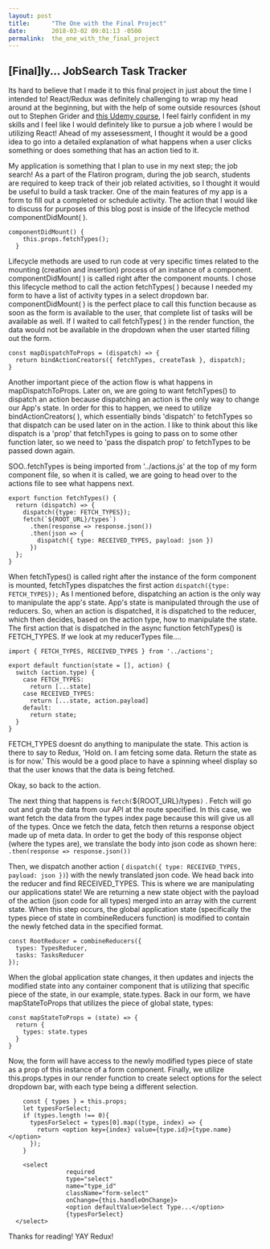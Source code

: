 ```yaml
---
layout: post
title:      "The One with the Final Project"
date:       2018-03-02 09:01:13 -0500
permalink:  the_one_with_the_final_project
---
```


## [Final]ly... JobSearch Task Tracker

Its hard to believe that I made it to this final project in just about the time I intended to! React/Redux was definitely challenging to wrap my head around at the beginning, but with the help of some outside resources (shout out to Stephen Grider and [this Udemy course](https://www.udemy.com/react-redux/learn/v4/overview), I feel fairly confident in my skills and I feel like I would definitely like to pursue a job where I would be utilizing React! Ahead of my assesessment, I thought it would be a good idea to go into a detailed explanation of what happens when a user clicks something or does something that has an action tied to it. 

My application is something that I plan to use in my next step; the job search! As a part of the Flatiron program, during the job search, students are required to keep track of their job related activities, so I thought it would be useful to build a task tracker. One of the main features of my app is a form to fill out a completed or schedule activity. The action that I would like to discuss for purposes of this blog post is inside of the lifecycle method componentDidMount( ). 
```
componentDidMount() {
    this.props.fetchTypes();
  }
```
Lifecycle methods are used to run code at very specific times related to the mounting (creation and insertion) process of an instance of a component. componentDidMount( ) is called right after the component mounts. I chose this lifecycle method to call the action fetchTypes( ) because I needed my form to have a list of activity types in a select dropdown bar. componentDidMount( ) is the perfect place to call this function because as soon as the form is available to the user, that complete list of tasks will be available as well. If I waited to call fetchTypes( ) in the render function, the data would not be available in the dropdown when the user started filling out the form.

```
const mapDispatchToProps = (dispatch) => {
  return bindActionCreators({ fetchTypes, createTask }, dispatch);
}
```

Another important piece of the action flow is what happens in mapDispatchToProps. Later on, we are going to want fetchTypes() to dispatch an action because dispatching an action is the only way to change our App's state. In order for this to happen, we need to utilize bindActionCreators( ), which essentially binds 'dispatch' to fetchTypes so that dispatch can be used later on in the action. I like to think about this like dispatch is a 'prop' that fetchTypes is going to pass on to some other function later, so we need to 'pass the dispatch prop' to fetchTypes to be passed down again.

SOO..fetchTypes is being imported from '../actions.js' at the top of my form component file, so when it is called, we are going to head over to the actions file to see what happens next.

```
export function fetchTypes() {
  return (dispatch) => {
    dispatch({type: FETCH_TYPES});
    fetch(`${ROOT_URL}/types`)
      .then(response => response.json())
      .then(json => {
        dispatch({ type: RECEIVED_TYPES, payload: json })
      })
  };
}
```

When fetchTypes() is called right after the instance of the form component is mounted, fetchTypes dispatches the first action `dispatch({type: FETCH_TYPES});` As I mentioned before, dispatching an action is the only way to manipulate the app's state. App's state is manipulated through the use of reducers. So, when an action is dispatched, it is dispatched to the reducer, which then decides, based on the action type, how to manipulate the state. The first action that is dispatched in the async function fetchTypes() is FETCH_TYPES. If we look at my reducerTypes file....

```
import { FETCH_TYPES, RECEIVED_TYPES } from '../actions';

export default function(state = [], action) {
  switch (action.type) {
    case FETCH_TYPES:
      return [...state]
    case RECEIVED_TYPES:
      return [...state, action.payload]
    default:
      return state;
  }
}
```
FETCH_TYPES doesnt do anything to manipulate the state. This action is there to say to Redux, 'Hold on. I am fetcing some data. Return the state as is for now.' This would be a good place to have a spinning wheel display so that the user knows that the data is being fetched.

Okay, so back to the action.

The next thing that happens is `fetch(`${ROOT_URL}/types`)` . Fetch will go out and grab the data from our API at the route specified. In this case, we want fetch the data from the types index page because this will give us all of the types. Once we fetch the data, fetch then returns a response object made up of meta data. In order to get the body of this  response object (where the types are), we translate the body into json code as shown here: 
`.then(response => response.json())`

Then, we dispatch another action ( `dispatch({ type: RECEIVED_TYPES, payload: json })`) with the newly translated json code. We head back into the reducer and find RECEIVED_TYPES. This is where we are manipulating our applications state! We are returning a new state object with the payload of the action (json code for all types) merged into an array with the current state. When this step occurs, the global application state (specifically the types piece of state in combineReducers function)  is modified to contain the newly fetched data in the specified format. 

```
const RootReducer = combineReducers({
  types: TypesReducer,
  tasks: TasksReducer
});

```

When the global application state changes, it then updates and injects the modified state into any container component that is utilizing that specific piece of the state, in our example, state.types. Back in our form, we have mapStateToProps that utilizes the piece of global state, types:
```
const mapStateToProps = (state) => {
  return {
    types: state.types
  }
}
```
Now, the form will have access to the newly modified types piece of state as a prop of this instance of a form component. 
Finally, we utilize this.props.types in our render function to create select options for the select dropdown bar, with each type being a different selection.

```
    const { types } = this.props;
    let typesForSelect;
    if (types.length !== 0){
      typesForSelect = types[0].map((type, index) => {
        return <option key={index} value={type.id}>{type.name}</option>
      });
    }
```

```
	<select
				required
				type="select"
				name="type_id"
				className="form-select"
				onChange={this.handleOnChange}>
				<option defaultValue>Select Type...</option>
				{typesForSelect}
  </select>
```	 

Thanks for reading! YAY Redux!
								
		

